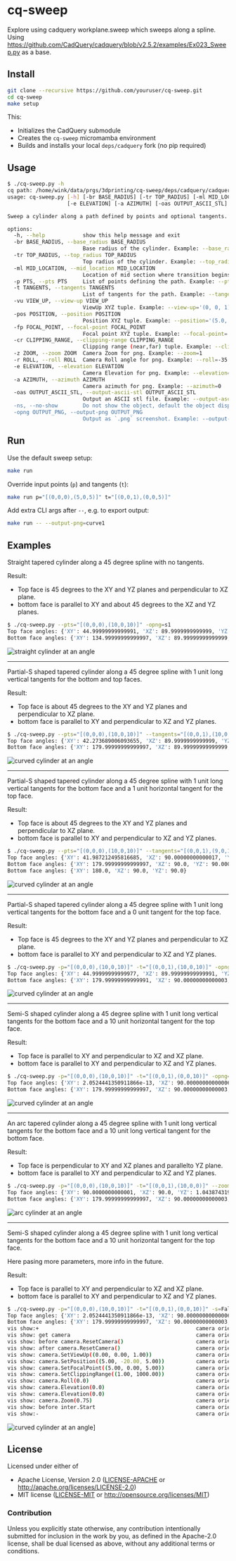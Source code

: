 # cq-sweep

Explore using cadquery workplane.sweep which sweeps along a spline.
Using https://github.com/CadQuery/cadquery/blob/v2.5.2/examples/Ex023_Sweep.py as a base.


## Install

```bash
git clone --recursive https://github.com/youruser/cq-sweep.git
cd cq-sweep
make setup
```

This:
- Initializes the CadQuery submodule
- Creates the `cq-sweep` micromamba environment
- Builds and installs your local `deps/cadquery` fork (no pip required)

## Usage

```bash
$ ./cq-sweep.py -h
cq path: /home/wink/data/prgs/3dprinting/cq-sweep/deps/cadquery/cadquery/__init__.py
usage: cq-sweep.py [-h] [-br BASE_RADIUS] [-tr TOP_RADIUS] [-ml MID_LOCATION] [-p PTS] [-t TANGENTS] [-vu VIEW_UP] [-pos POSITION] [-fp FOCAL_POINT] [-cr CLIPPING_RANGE] [-z ZOOM] [-r ROLL]
                   [-e ELEVATION] [-a AZIMUTH] [-oas OUTPUT_ASCII_STL] [-ns] [-opng OUTPUT_PNG]

Sweep a cylinder along a path defined by points and optional tangents.

options:
  -h, --help            show this help message and exit
  -br BASE_RADIUS, --base_radius BASE_RADIUS
                        Base radius of the cylinder. Example: --base_radius=0.5
  -tr TOP_RADIUS, --top_radius TOP_RADIUS
                        Top radius of the cylinder. Example: --top_radius=0.15
  -ml MID_LOCATION, --mid_location MID_LOCATION
                        Location of mid section where transition begins to top_radius. value between 0..1. Example: --mid_location=0.5
  -p PTS, --pts PTS     List of points defining the path. Example: --pts='[(0,0,0),(10,0,10)]'
  -t TANGENTS, --tangents TANGENTS
                        List of tangents for the path. Example: --tangents='[(0,0,1),(10,0,20)]'
  -vu VIEW_UP, --view-up VIEW_UP
                        ViewUp XYZ tuple. Example: --view-up='(0, 0, 1)'
  -pos POSITION, --position POSITION
                        Position XYZ tuple. Example: --position='(5.0, -20.0, 5.0)'
  -fp FOCAL_POINT, --focal-point FOCAL_POINT
                        Focal point XYZ tuple. Example: --focal-point='(5.0, 0.0, 5.0)'
  -cr CLIPPING_RANGE, --clipping-range CLIPPING_RANGE
                        Clipping range (near,far) tuple. Example: --clipping-range='(-0.1, 1000.01)'
  -z ZOOM, --zoom ZOOM  Camera Zoom for png. Example: --zoom=1
  -r ROLL, --roll ROLL  Camera Roll angle for png. Example: --roll=-35
  -e ELEVATION, --elevation ELEVATION
                        Camera Elevation for png. Example: --elevation=-45
  -a AZIMUTH, --azimuth AZIMUTH
                        Camera azimuth for png. Example: --azimuth=0
  -oas OUTPUT_ASCII_STL, --output-ascii-stl OUTPUT_ASCII_STL
                        Output an ASCII stl file. Example: --output-ascii-stl=filename' result is 'filename.stl'
  -ns, --no-show        Do not show the object, default the object displayed using 'show()'
  -opng OUTPUT_PNG, --output-png OUTPUT_PNG
                        Output as `.png` screenshot. Example: --output-png=filename' result is 'filename.png'
```

## Run

Use the default sweep setup:

```bash
make run
```

Override input points (`p`) and tangents (`t`):

```bash
make run p="[(0,0,0),(5,0,5)]" t="[(0,0,1),(0,0,5)]"
```

Add extra CLI args after `--`, e.g. to export output:

```bash
make run -- --output-png=curve1
```


## Examples

Straight tapered cylinder along a 45 degree spline with no tangents.

Result:
 - Top face is 45 degrees to the XY and YZ planes and perpendicular to XZ plane.
 - bottom face is parallel to XY and about 45 degrees to the XZ and YZ planes.
```bash
$ ./cq-sweep.py --pts="[(0,0,0),(10,0,10)]" -opng=s1
Top face angles: {'XY': 44.99999999999991, 'XZ': 89.9999999999999, 'YZ': 45.00000000000009}
Bottom face angles: {'XY': 134.99999999999997, 'XZ': 89.99999999999999, 'YZ': 135.00000000000003}
```
![straight cylinder at an angle](./s1.png)

---
Partial-S shaped tapered cylinder along a 45 degree spline with 1 unit long vertical tangents for the bottom and top faces.

Result:
 - Top face is about 45 degrees to the XY and YZ planes and perpendicular to XZ plane.
 - bottom face is parallel to XY and perpendicular to XZ and YZ planes.
```bash
$ ./cq-sweep.py --pts="[(0,0,0),(10,0,10)]" --tangents="[(0,0,1),(10,0,11)]" -opng=s2
Top face angles: {'XY': 42.273689006093655, 'XZ': 89.9999999999999, 'YZ': 47.72631099390635}
Bottom face angles: {'XY': 179.99999999999997, 'XZ': 89.99999999999999, 'YZ': 89.99999999999999}
```
![curved cylinder at an angle](./s2.png)

---
Partial-S shaped tapered cylinder along a 45 degree spline with 1 unit long vertical tangents for the bottom face
and a 1 unit horizontal tangent for the top face.

Result:
 - Top face is about 45 degrees to the XY and YZ planes and perpendicular to XZ plane.
 - bottom face is parallel to XY and perpendicular to XZ and YZ planes.
```bash
$ ./cq-sweep.py --pts="[(0,0,0),(10,0,10)]" --tangents="[(0,0,1),(9,0,10)]" -opng=s3
Top face angles: {'XY': 41.987212495816685, 'XZ': 90.00000000000017, 'YZ': 48.01278750418332}
Bottom face angles: {'XY': 179.99999999999997, 'XZ': 90.0, 'YZ': 90.00000000000004}
Bottom face angles: {'XY': 180.0, 'XZ': 90.0, 'YZ': 90.0}
```
![curved cylinder at an angle](./s3.png)

---
Partial-S shaped tapered cylinder along a 45 degree spline with 1 unit long vertical tangents for the bottom face
and a 0 unit tangent for the top face.

Result:
 - Top face is 45 degrees to the XY and YZ planes and perpendicular to XZ plane.
 - bottom face is parallel to XY and perpendicular to XZ and YZ planes.
```bash
$ ./cq-sweep.py -p="[(0,0,0),(10,0,10)]" -t="[(0,0,1),(10,0,10)]" -opng=s4
Top face angles: {'XY': 44.99999999999977, 'XZ': 89.99999999999991, 'YZ': 45.00000000000023}
Bottom face angles: {'XY': 179.99999999999991, 'XZ': 90.00000000000003, 'YZ': 89.99999999999993}
```
![curved cylinder at an angle](./s4.png)

---
Semi-S shaped cylinder along a 45 degree spline with 1 unit long vertical tangents for the bottom face
and a 10 unit horizontal tangent for the top face.

Result:
 - Top face is parallel to XY and perpendicular to XZ and XZ plane.
 - bottom face is parallel to XY and perpendicular to XZ and YZ planes.
```bash
$ ./cq-sweep.py -p="[(0,0,0),(10,0,10)]" -t="[(0,0,1),(0,0,10)]" -opng=s5
Top face angles: {'XY': 2.0524441350911866e-13, 'XZ': 90.00000000000006, 'YZ': 89.99999999999982}
Bottom face angles: {'XY': 179.99999999999997, 'XZ': 90.00000000000003, 'YZ': 90.0}
```
![curved cylinder at an angle](./s5.png)

---
An arc tapered cylinder along a 45 degree spline with 1 unit long vertical tangents for the bottom face
and a 10 unit long vertical tangent for the bottom face.

Result:
 - Top face is perpendicular to XY and XZ planes and parallelto YZ plane.
 - bottom face is parallel to XY and perpendicular to XZ and YZ planes.
```bash
$ ./cq-sweep.py -p="[(0,0,0),(10,0,10)]" -t="[(0,0,1),(10,0,0)]" --zoom=0.6 -opng=s6
Top face angles: {'XY': 90.0000000000001, 'XZ': 90.0, 'YZ': 1.0438743197066534e-13}
Bottom face angles: {'XY': 179.99999999999997, 'XZ': 90.00000000000003, 'YZ': 90.00000000000003}
```
![arc cylinder at an angle](./s6.png)

---

Semi-S shaped cylinder along a 45 degree spline with 1 unit long vertical tangents for the bottom face
and a 10 unit horizontal tangent for the top face.

Here pasing more parameters, more info in the future.

Result:
 - Top face is parallel to XY and perpendicular to XZ and XZ plane.
 - bottom face is parallel to XY and perpendicular to XZ and YZ planes.
```bash
$ ./cq-sweep.py -p="[(0,0,0),(10,0,10)]" -t="[(0,0,1),(0,0,10)]" -s=False --roll=0 --elevation=0 --azimuth=35 -pos="(5,-20,5)" -vu="(0,0,1)" -fp="(5,0,5)" -cr="(1,1000)" -z=0.75 -opng=s7
Top face angles: {'XY': 2.0524441350911866e-13, 'XZ': 90.00000000000006, 'YZ': 89.99999999999982}
Bottom face angles: {'XY': 179.99999999999997, 'XZ': 90.00000000000003, 'YZ': 90.0}
vis show:+                                                  camera orientation: pos=(   0.00,    0.00,    1.00) fp=(   0.00,    0.00,    0.00) vu=(   0.00,    1.00,    0.00) dis=1.00    va=30.00   cr=(   0.01, 1000.01)      o=(   0.00,   -0.00,    0.00) owxyz=(   0.00,    0.00,    0.00,    1.00)
vis show: get camera                                        camera orientation: pos=(   0.00,    0.00,    1.00) fp=(   0.00,    0.00,    0.00) vu=(   0.00,    1.00,    0.00) dis=1.00    va=30.00   cr=(   0.01, 1000.01)      o=(   0.00,   -0.00,    0.00) owxyz=(   0.00,    0.00,    0.00,    1.00)
vis show: before camera.ResetCamera()                       camera orientation: pos=(   0.00,    0.00,    1.00) fp=(   0.00,    0.00,    0.00) vu=(   0.00,    1.00,    0.00) dis=1.00    va=30.00   cr=(   0.01, 1000.01)      o=(   0.00,   -0.00,    0.00) owxyz=(   0.00,    0.00,    0.00,    1.00)
vis show: after camera.ResetCamera()                        camera orientation: pos=(   4.83,    0.00,   33.31) fp=(   4.83,    0.00,    5.00) vu=(   0.00,    1.00,    0.00) dis=28.31   va=30.00   cr=(  18.08,   41.26)      o=(   0.00,   -0.00,    0.00) owxyz=(   0.00,    0.00,    0.00,    1.00)
vis show: camera.SetViewUp((0.00, 0.00, 1.00))              camera orientation: pos=(   4.83,    0.00,   33.31) fp=(   4.83,    0.00,    5.00) vu=(   0.00,    0.00,    1.00) dis=28.31   va=30.00   cr=(  18.08,   41.26)      o=(   0.00,   -0.00,    0.00) owxyz=( 180.00,    0.00,    0.00,    1.00)
vis show: camera.SetPosition((5.00, -20.00, 5.00))          camera orientation: pos=(   5.00,  -20.00,    5.00) fp=(   4.83,    0.00,    5.00) vu=(   0.00,    0.00,    1.00) dis=20.00   va=30.00   cr=(  18.08,   41.26)      o=( -89.51,  -90.00,  -90.00) owxyz=( 270.00,    1.00,    0.00,    0.00)
vis show: camera.SetFocalPoint((5.00, 0.00, 5.00))          camera orientation: pos=(   5.00,  -20.00,    5.00) fp=(   5.00,    0.00,    5.00) vu=(   0.00,    0.00,    1.00) dis=20.00   va=30.00   cr=(  18.08,   41.26)      o=( -90.00,   -0.00,    0.00) owxyz=(  90.00,   -1.00,    0.00,    0.00)
vis show: camera.SetClippingRange((1.00, 1000.00))          camera orientation: pos=(   5.00,  -20.00,    5.00) fp=(   5.00,    0.00,    5.00) vu=(   0.00,    0.00,    1.00) dis=20.00   va=30.00   cr=(   1.00, 1000.00)      o=( -90.00,   -0.00,    0.00) owxyz=(  90.00,   -1.00,    0.00,    0.00)
vis show: camera.Roll(0.0)                                  camera orientation: pos=(   5.00,  -20.00,    5.00) fp=(   5.00,    0.00,    5.00) vu=(   0.00,    0.00,    1.00) dis=20.00   va=30.00   cr=(   1.00, 1000.00)      o=( -90.00,   -0.00,    0.00) owxyz=(  90.00,   -1.00,    0.00,    0.00)
vis show: camera.Elevation(0.0)                             camera orientation: pos=(   5.00,  -20.00,    5.00) fp=(   5.00,    0.00,    5.00) vu=(   0.00,    0.00,    1.00) dis=20.00   va=30.00   cr=(   1.00, 1000.00)      o=( -90.00,   -0.00,    0.00) owxyz=(  90.00,   -1.00,    0.00,    0.00)
vis show: camera.Elevation(0.0)                             camera orientation: pos=(  16.47,  -16.38,    5.00) fp=(   5.00,    0.00,    5.00) vu=(   0.00,    0.00,    1.00) dis=20.00   va=30.00   cr=(   1.00, 1000.00)      o=( -55.00,  -90.00,  -90.00) owxyz=( 264.81,    0.91,    0.29,    0.29)
vis show: camera.Zoom(0.75)                                 camera orientation: pos=(  16.47,  -16.38,    5.00) fp=(   5.00,    0.00,    5.00) vu=(   0.00,    0.00,    1.00) dis=20.00   va=40.00   cr=(   1.00, 1000.00)      o=( -55.00,  -90.00,  -90.00) owxyz=( 264.81,    0.91,    0.29,    0.29)
vis show: before inter.Start                                camera orientation: pos=(  16.47,  -16.38,    5.00) fp=(   5.00,    0.00,    5.00) vu=(   0.00,    0.00,    1.00) dis=20.00   va=40.00   cr=(   1.00, 1000.00)      o=( -55.00,  -90.00,  -90.00) owxyz=( 264.81,    0.91,    0.29,    0.29)
vis show:-                                                  camera orientation: pos=(  16.47,  -16.38,    5.00) fp=(   5.00,    0.00,    5.00) vu=(   0.00,    0.00,    1.00) dis=20.00   va=40.00   cr=(   1.00, 1000.00)      o=( -55.00,  -90.00,  -90.00) owxyz=( 264.81,    0.91,    0.29,    0.29)
```

![curved cylinder at an angle](./s7.png)]

## License

Licensed under either of

- Apache License, Version 2.0 ([LICENSE-APACHE](LICENSE-APACHE) or http://apache.org/licenses/LICENSE-2.0)
- MIT license ([LICENSE-MIT](LICENSE-MIT) or http://opensource.org/licenses/MIT)

### Contribution

Unless you explicitly state otherwise, any contribution intentionally submitted
for inclusion in the work by you, as defined in the Apache-2.0 license, shall
be dual licensed as above, without any additional terms or conditions.
